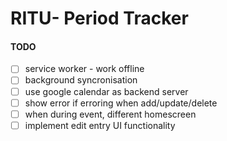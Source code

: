 # RITU- Period Tracker

#### TODO
* [ ] service worker - work offline 
* [ ] background syncronisation
* [ ] use google calendar as backend server
* [ ] show error if erroring when add/update/delete
* [ ] when during event, different homescreen
* [ ] implement edit entry UI functionality
